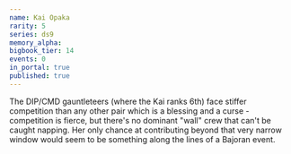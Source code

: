 ```yaml
---
name: Kai Opaka
rarity: 5
series: ds9
memory_alpha:
bigbook_tier: 14
events: 0
in_portal: true
published: true
---
```


The DIP/CMD gauntleteers (where the Kai ranks 6th) face stiffer competition than any other pair which is a blessing and a curse - competition is fierce, but there's no dominant "wall" crew that can't be caught napping. Her only chance at contributing beyond that very narrow window would seem to be something along the lines of a Bajoran event.
